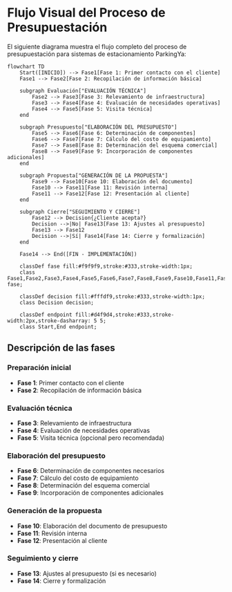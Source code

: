# Flujo Visual del Proceso de Presupuestación

El siguiente diagrama muestra el flujo completo del proceso de presupuestación para sistemas de estacionamiento ParkingYa:

```mermaid
flowchart TD
    Start([INICIO]) --> Fase1[Fase 1: Primer contacto con el cliente]
    Fase1 --> Fase2[Fase 2: Recopilación de información básica]
    
    subgraph Evaluación["EVALUACIÓN TÉCNICA"]
        Fase2 --> Fase3[Fase 3: Relevamiento de infraestructura]
        Fase3 --> Fase4[Fase 4: Evaluación de necesidades operativas]
        Fase4 --> Fase5[Fase 5: Visita técnica]
    end
    
    subgraph Presupuesto["ELABORACIÓN DEL PRESUPUESTO"]
        Fase5 --> Fase6[Fase 6: Determinación de componentes]
        Fase6 --> Fase7[Fase 7: Cálculo del costo de equipamiento]
        Fase7 --> Fase8[Fase 8: Determinación del esquema comercial]
        Fase8 --> Fase9[Fase 9: Incorporación de componentes adicionales]
    end
    
    subgraph Propuesta["GENERACIÓN DE LA PROPUESTA"]
        Fase9 --> Fase10[Fase 10: Elaboración del documento]
        Fase10 --> Fase11[Fase 11: Revisión interna]
        Fase11 --> Fase12[Fase 12: Presentación al cliente]
    end
    
    subgraph Cierre["SEGUIMIENTO Y CIERRE"]
        Fase12 --> Decision{¿Cliente acepta?}
        Decision -->|No| Fase13[Fase 13: Ajustes al presupuesto]
        Fase13 --> Fase12
        Decision -->|Sí| Fase14[Fase 14: Cierre y formalización]
    end
    
    Fase14 --> End([FIN - IMPLEMENTACIÓN])
    
    classDef fase fill:#f9f9f9,stroke:#333,stroke-width:1px;
    class Fase1,Fase2,Fase3,Fase4,Fase5,Fase6,Fase7,Fase8,Fase9,Fase10,Fase11,Fase12,Fase13,Fase14 fase;
    
    classDef decision fill:#fffdf9,stroke:#333,stroke-width:1px;
    class Decision decision;
    
    classDef endpoint fill:#d4f9d4,stroke:#333,stroke-width:2px,stroke-dasharray: 5 5;
    class Start,End endpoint;
```

## Descripción de las fases

### Preparación inicial
- **Fase 1**: Primer contacto con el cliente
- **Fase 2**: Recopilación de información básica

### Evaluación técnica
- **Fase 3**: Relevamiento de infraestructura
- **Fase 4**: Evaluación de necesidades operativas
- **Fase 5**: Visita técnica (opcional pero recomendada)

### Elaboración del presupuesto
- **Fase 6**: Determinación de componentes necesarios
- **Fase 7**: Cálculo del costo de equipamiento
- **Fase 8**: Determinación del esquema comercial
- **Fase 9**: Incorporación de componentes adicionales

### Generación de la propuesta
- **Fase 10**: Elaboración del documento de presupuesto
- **Fase 11**: Revisión interna
- **Fase 12**: Presentación al cliente

### Seguimiento y cierre
- **Fase 13**: Ajustes al presupuesto (si es necesario)
- **Fase 14**: Cierre y formalización
